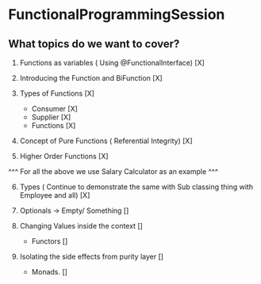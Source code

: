 # FunctionalProgrammingSession

## What topics do we want to cover?

1. Functions as variables ( Using @FunctionalInterface) [X]
2. Introducing the Function and BiFunction [X]
3. Types of Functions [X]
    
    - Consumer [X]
    - Supplier [X]
    - Functions [X]
 
 4. Concept of Pure Functions ( Referential Integrity)  [X]
 5. Higher Order Functions [X]

^^^ For all the above we use Salary Calculator as an example ^^^

6. Types ( Continue to demonstrate the same with Sub classing thing with Employee and all) [X]
7. Optionals -> Empty/ Something []
8. Changing Values inside the context []
    
     - Functors []

9. Isolating the side effects from purity layer []
    
     - Monads. []
    
